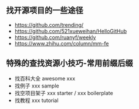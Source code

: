 ## 找开源项目的一些途径
* https://github.com/trending/
* https://github.com/521xueweihan/HelloGitHub
* https://github.com/ruanyf/weekly
* https://www.zhihu.com/column/mm-fe

## 特殊的查找资源小技巧-常用前缀后缀 
* 找百科大全 awesome xxx
* 找例子 xxx sample
* 找空项目架子 xxx starter / xxx boilerplate 
* 找教程  xxx tutorial
